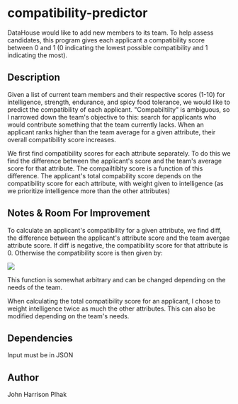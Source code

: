 # compatibility-predictor

DataHouse would like to add new members to its team. To help assess candidates, this program gives each applicant a compatibility score between 0 and 1 (0 indicating the lowest possible compatibility and 1 indicating the most). 

## Description

Given a list of current team members and their respective scores (1-10) for intelligence, strength, endurance, and spicy food tolerance, we would like to predict the compatibility of each applicant. "Compabiltilty" is ambiguous, so I narrowed down the team's objective to this: search for applicants who would contribute something that the team currently lacks. When an applicant ranks higher than the team average for a given attribute, their overall compatibility score increases.

We first find compatibility scores for each attribute separately. To do this we find the difference between the applicant's score and the team's average score for that attribute. The compailtiblty score is a function of this difference. The applicant's total compability score depends on the compatibility score for each attribute, with weight given to intelligence (as we prioritize intelligence more than the other attributes)

## Notes & Room For Improvement

To calculate an applicant's compatibility for a given attribute, we find diff, the difference between the applicant's attribute score and the team avergae attribute score. If diff is negative, the compatibility score for that attribute is 0. Otherwise the compatibility score is then given by:

<img src="https://render.githubusercontent.com/render/math?math=(\text{diff} * 0.21097) / (1 + (0.1 * \text{diff}))">

This function is somewhat arbitrary and can be changed depending on the needs of the team.

When calculating the total compatibility score for an applicant, I chose to weight intelligence twice as much the other attributes. This can also be modified depending on the team's needs.

## Dependencies

Input must be in JSON


## Author

John Harrison Plhak

